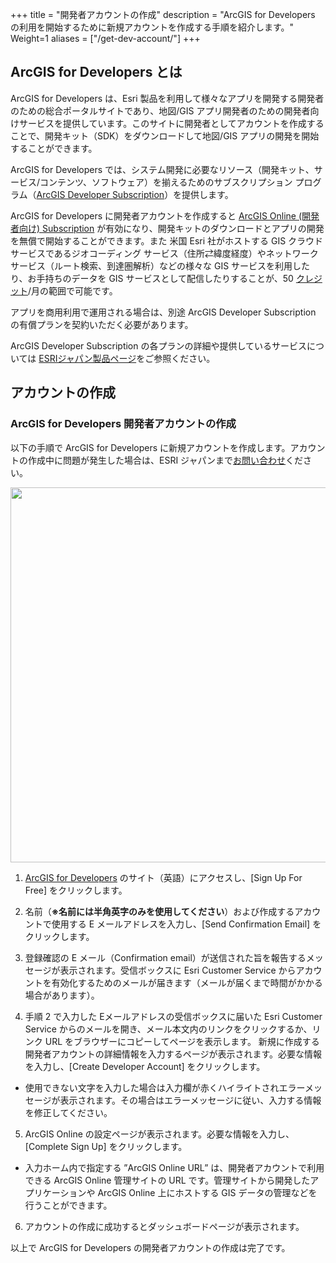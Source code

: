 +++
title = "開発者アカウントの作成"
description = "ArcGIS for Developers の利用を開始するために新規アカウントを作成する手順を紹介します。"
Weight=1
aliases = ["/get-dev-account/"]
+++

## ArcGIS for Developers とは

ArcGIS for Developers は、Esri 製品を利用して様々なアプリを開発する開発者のための総合ポータルサイトであり、地図/GIS アプリ開発者のための開発者向けサービスを提供しています。このサイトに開発者としてアカウントを作成することで、開発キット（SDK）をダウンロードして地図/GIS アプリの開発を開始することができます。

ArcGIS for Developers では、システム開発に必要なリソース（開発キット、サービス/コンテンツ、ソフトウェア）を揃えるためのサブスクリプション プログラム（[ArcGIS Developer Subscription](https://www.esrij.com/products/arcgis-for-developers/details/)）を提供します。

ArcGIS for Developers に開発者アカウントを作成すると [ArcGIS Online (開発者向け) Subscription](https://www.esrij.com/products/arcgis-for-developers/details/deployment-plan/) が有効になり、開発キットのダウンロードとアプリの開発を無償で開始することができます。また 米国 Esri 社がホストする GIS クラウド サービスであるジオコーディング サービス（住所⇄緯度経度）やネットワーク サービス（ルート検索、到達圏解析）などの様々な GIS サービスを利用したり、お手持ちのデータを GIS サービスとして配信したりすることが、50 [クレジット](https://www.esrij.com/products/arcgis-online/credits/)/月の範囲で可能です。

アプリを商用利用で運用される場合は、別途 ArcGIS Developer Subscription の有償プランを契約いただく必要があります。

ArcGIS Developer Subscription の各プランの詳細や提供しているサービスについては [ESRIジャパン製品ページ](https://www.esrij.com/products/arcgis-for-developers/details/)をご参照ください。


## アカウントの作成

### ArcGIS for Developers 開発者アカウントの作成

以下の手順で ArcGIS for Developers に新規アカウントを作成します。アカウントの作成中に問題が発生した場合は、ESRI ジャパンまで[お問い合わせ](http://www.esrij.com/contact/)ください。

<img src="http://apps.esrij.com/arcgis-dev/guide/img/account/signup.gif" width="600px">

1. [ArcGIS for Developers](https://developers.arcgis.com/) のサイト（英語）にアクセスし、[Sign Up For Free] をクリックします。

2. 名前（__※名前には半角英字のみを使用してください__）および作成するアカウントで使用する E メールアドレスを入力し、[Send Confirmation Email] をクリックします。

3. 登録確認の E メール（Confirmation email）が送信された旨を報告するメッセージが表示されます。受信ボックスに Esri Customer Service からアカウントを有効化するためのメールが届きます（メールが届くまで時間がかかる場合があります）。

4. 手順 2 で入力した Eメールアドレスの受信ボックスに届いた Esri Customer Service からのメールを開き、メール本文内のリンクをクリックするか、リンク URL をブラウザーにコピーしてページを表示します。
新規に作成する開発者アカウントの詳細情報を入力するページが表示されます。必要な情報を入力し、[Create Developer Account] をクリックします。
 * 使用できない文字を入力した場合は入力欄が赤くハイライトされエラーメッセージが表示されます。その場合はエラーメッセージに従い、入力する情報を修正してください。

5. ArcGIS Online の設定ページが表示されます。必要な情報を入力し、[Complete Sign Up] をクリックします。
 * 入力ホーム内で指定する ”ArcGIS Online URL” は、開発者アカウントで利用できる ArcGIS Online 管理サイトの URL です。管理サイトから開発したアプリケーションや ArcGIS Online 上にホストする GIS データの管理などを行うことができます。

6. アカウントの作成に成功するとダッシュボードページが表示されます。

以上で ArcGIS for Developers の開発者アカウントの作成は完了です。
